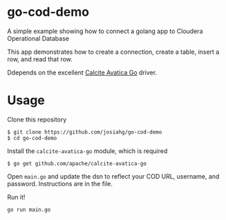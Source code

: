 # go-cod-demo

A simple example showing how to connect a golang app to Cloudera Operational Database

This app demonstrates how to create a connection, create a table, insert a row, and read that row.

Ddepends on the excellent [Calcite Avatica Go](https://github.com/apache/calcite-avatica-go) driver.

# Usage

Clone this repository

```
$ git clone https://github.com/josiahg/go-cod-demo
$ cd go-cod-demo
```

Install the `calcite-avatica-go` module, which is required

```
$ go get github.com/apache/calcite-avatica-go
```

Open `main.go` and update the dsn to reflect your COD URL, username, and password. Instructions are in the file.

Run it!

```
go run main.go
```
